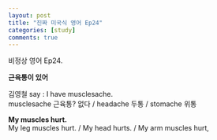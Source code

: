 ```yaml
---
layout: post
title: "진짜 미국식 영어 Ep24"
categories: [study]
comments: true
---
```


비정상 영어 Ep24.

<b>근육통이 있어</b>

김영철 say : I have musclesache. <br>
musclesache 근육통? 없다 / headache 두통 / stomache 위통

<b>My muscles hurt.</b> <br>
My leg muscles hurt. / My head hurts. / My arm muscles hurt,
